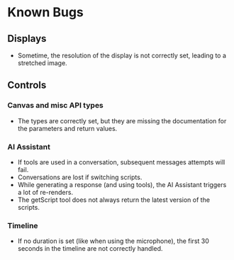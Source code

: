 # Known Bugs

## Displays

- Sometime, the resolution of the display is not correctly set, leading to a stretched image.

## Controls

### Canvas and misc API types

- The types are correctly set, but they are missing the documentation for the parameters and return values.

### AI Assistant

- If tools are used in a conversation, subsequent messages attempts will fail.
- Conversations are lost if switching scripts.
- While generating a response (and using tools), the AI Assistant triggers a lot of re-renders.
- The getScript tool does not always return the latest version of the scripts.

### Timeline

- If no duration is set (like when using the microphone), the first 30 seconds in the timeline are not correctly handled.
